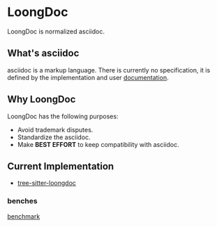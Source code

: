 # LoongDoc

LoongDoc is normalized asciidoc.

## What's asciidoc

asciidoc is a markup language. There is currently no specification, it is defined by the implementation and user [documentation](https://docs.asciidoctor.org/).

## Why LoongDoc

LoongDoc has the following purposes:

- Avoid trademark disputes.
- Standardize the asciidoc.
- Make **BEST EFFORT** to keep compatibility with asciidoc.

## Current Implementation

- [tree-sitter-loongdoc](https://github.com/cathaysia/tree-sitter-loongdoc)

### benches

[benchmark](./benchmark/report)
